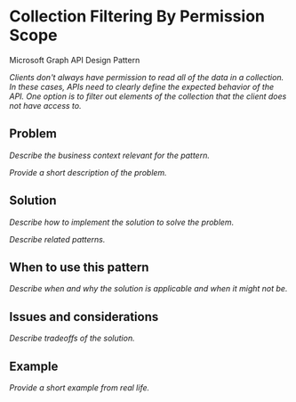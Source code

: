 # Collection Filtering By Permission Scope

Microsoft Graph API Design Pattern

*Clients don't always have permission to read all of the data in a collection. In these cases, APIs need to clearly define the expected behavior of the API. One option is to filter out elements of the collection that the client does not have access to.*


## Problem

*Describe the business context relevant for the pattern.*

*Provide a short description of the problem.*

## Solution

*Describe how to implement the solution to solve the problem.*

*Describe related patterns.*

## When to use this pattern

*Describe when and why the solution is applicable and when it might not be.*

## Issues and considerations

*Describe tradeoffs of the solution.*

## Example

*Provide a short example from real life.*

